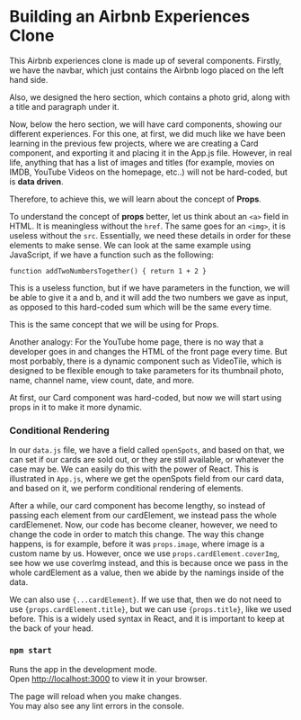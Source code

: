 # Building an Airbnb Experiences Clone

This Airbnb experiences clone is made up of several components. Firstly, we have the navbar, which just contains the Airbnb logo placed on the left hand side. 

Also, we designed the hero section, which contains a photo grid, along with a title and paragraph under it.

Now, below the hero section, we will have card components, showing our different experiences.
For this one, at first, we did much like we have been learning in the previous few projects, where we are creating a Card component, and exporting it and placing it in the App.js file. However, in real life, anything that has a list of images and titles (for example, movies on IMDB, YouTube Videos on the homepage, etc..) will not be hard-coded, but is **data driven**.

Therefore, to achieve this, we will learn about the concept of **Props**.

To understand the concept of **props** better, let us think about an `<a>` field in HTML. It is meaningless without the `href`. The same goes for an `<img>`, it is useless without the `src`. Essentially, we need these details in order for these elements to make sense.
We can look at the same example using JavaScript, if we have a function such as the following:

`function addTwoNumbersTogether() { return 1 + 2 }`

This is a useless function, but if we have parameters in the function,
we will be able to give it a and b, and it will add the two numbers we gave as input, as opposed to this hard-coded sum which will be the same every time.

This is the same concept that we will be using for Props.

Another analogy:
For the YouTube home page, there is no way that a developer goes in and changes the HTML of the front page every time. But most porbably, there is a dynamic component such as VideoTile, which is designed to be flexible enough to take parameters for its thumbnail photo, name, channel name, view count, date, and more.

At first, our Card component was hard-coded, but now we will start using props in it to make it more dynamic.

### Conditional Rendering

In our `data.js` file, we have a field called `openSpots`, and based on that, we can set if our cards are sold out, or they are still available,
or whatever the case may be. We can easily do this with the power of React. This is illustrated in `App.js`, where we get the openSpots field from our card data, and based on it, we perform conditional rendering of elements.

After a while, our card component has become lengthy, so instead of passing each element from our cardElement, we instead pass the whole cardElemenet. Now, our code has become cleaner, however, we need to change the code in order to match this change.
The way this change happens, is for example, before it was `props.image`, where image is a custom name by us. However, once we use `props.cardElement.coverImg`, see how we use coverImg instead, and this is because once we pass in the whole cardElement as a value, then we abide by the namings inside of the data.

We can also use `{...cardElement}`. If we use that, then we do not need to use `{props.cardElement.title}`, but we can use `{props.title}`, like we used before. This is a widely used syntax in React, and it is important to keep at the back of your head.


### `npm start`

Runs the app in the development mode.\
Open [http://localhost:3000](http://localhost:3000) to view it in your browser.

The page will reload when you make changes.\
You may also see any lint errors in the console.
